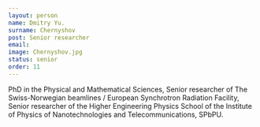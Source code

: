 ```yaml
---
layout: person
name: Dmitry Yu.	
surname: Chernyshov
post: Senior researcher
email: 
image: Chernyshov.jpg
status: senior
order: 11
---
```


PhD in the Physical and Mathematical Sciences, Senior researcher of The Swiss-Norwegian
beamlines / European Synchrotron Radiation Facility, Senior researcher of the Higher
Engineering Physics School of the Institute of Physics of Nanotechnologies and
Telecommunications, SPbPU.
